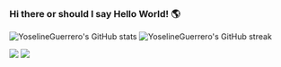 ### Hi there or should I say Hello World! 🌎

![YoselineGuerrero's GitHub stats](https://github-readme-stats.vercel.app/api?username=YoselineGuerrero&count_private=true&theme=tokyonight)  ![YoselineGuerrero's GitHub streak](https://github-readme-streak-stats.herokuapp.com/?user=YoselineGuerrero&theme=tokyonight)

[![](https://img.shields.io/badge/linkedin-%230077B5.svg?style=for-the-badge&logo=linkedin)](https://www.linkedin.com/in/yoseline-guerrero-a78526175/)  [![](https://img.shields.io/badge/Portfolio-%230077B5.svg?style=for-the-badge)](https://yoseline-guerrero.netlify.app/)
